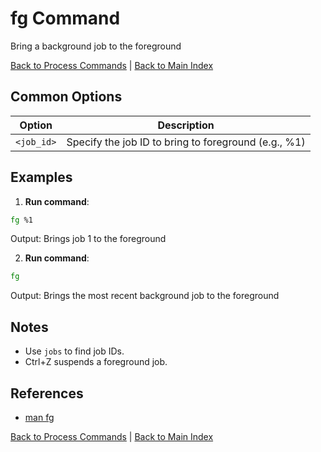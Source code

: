# fg Command

Bring a background job to the foreground

[Back to Process Commands](./index.md) | [Back to Main Index](../../README.md)

## Common Options

| Option | Description |
|--------|-------------|
| `<job_id>` | Specify the job ID to bring to foreground (e.g., %1) |

## Examples
1. **Run command**:
```bash
fg %1
```
Output: Brings job 1 to the foreground

2. **Run command**:
```bash
fg
```
Output: Brings the most recent background job to the foreground


## Notes
- Use `jobs` to find job IDs.
- Ctrl+Z suspends a foreground job.

## References
- [man fg](https://man7.org/linux/man-pages/man1/fg.1.html)

[Back to Process Commands](../index.md) | [Back to Main Index](../../README.md)